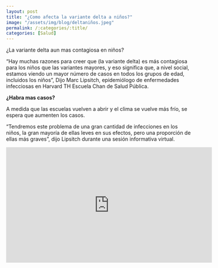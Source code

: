 ```yaml
---
layout: post
title: "¿Como afecta la variante delta a niños?"
image: "/assets/img/blog/deltaniños.jpeg"
permalink: /:categories/:title/
categories: [Salud]
---
```


¿La variante delta aun mas contagiosa en niños?



“Hay muchas razones para creer que (la variante delta) es más contagiosa para los niños que las variantes mayores, y eso significa que, a nivel social, estamos viendo un mayor número de casos en todos los grupos de edad, incluidos los niños”, Dijo Marc Lipsitch, epidemiólogo de enfermedades infecciosas en Harvard TH Escuela Chan de Salud Pública.

**¿Habra mas casos?**

 A medida que las escuelas vuelven a abrir y el clima se vuelve más frío, se espera que aumenten los casos.

 “Tendremos este problema de una gran cantidad de infecciones en los niños, la gran mayoría de ellas leves en sus efectos, pero una proporción de ellas más graves”, dijo Lipsitch durante una sesión informativa virtual.

<div class="embed-responsive embed-responsive-16by9">

<iframe width="560" height="315" src="https://www.youtube.com/embed/0LGSJlo8Lk8" title="YouTube video player" frameborder="0" allow="accelerometer; autoplay; clipboard-write; encrypted-media; gyroscope; picture-in-picture" allowfullscreen></iframe>




